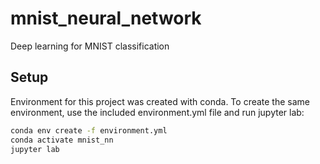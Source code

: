 # mnist_neural_network
Deep learning for MNIST classification

## Setup

Environment for this project was created with conda. To create the same environment, use the included environment.yml file and run jupyter lab:
```bash
conda env create -f environment.yml
conda activate mnist_nn
jupyter lab
```
